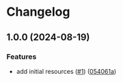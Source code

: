 # Changelog

## 1.0.0 (2024-08-19)


### Features

* add initial resources ([#1](https://github.com/CloudNationHQ/terraform-azure-dnspr/issues/1)) ([054061a](https://github.com/CloudNationHQ/terraform-azure-dnspr/commit/054061a57eb0b873f2b3d9c6957a804cc1a3aa44))
